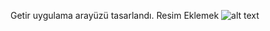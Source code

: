 Getir uygulama arayüzü tasarlandı.
 Resim Eklemek
![alt text](![Screenshot_20240827_091843](https://github.com/user-attachments/assets/7c20cedf-e5d3-431f-bc56-3a2c2caa40d9)
)

